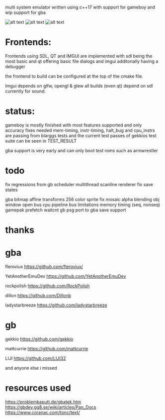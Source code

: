 multi system emulator written using c++17 with support for gameboy and wip support for gba


![alt text](https://raw.githubusercontent.com/destoer/destoer-emu/master/pics/qt.png)
![alt text](https://raw.githubusercontent.com/destoer/destoer-emu/master/pics/sdl.png)
![alt text](https://raw.githubusercontent.com/destoer/destoer-emu/master/pics/imgui.png)

# Frontends:

Frontends using SDL, QT and IMGUI are implemented
with sdl being the most basic and qt offering basic file dialogs
and imgui additonally having a debugger

the frontend to build can be configured at the top of the cmake file.

Imgui depends on glfw, opengl & glew
all builds (even qt) depend on sdl currently for sound.

# status: 
gameboy is mostly finished with most features supported and only accuracy fixes needed
mem-timing, instr-timing, halt_bug and cpu_instrs are passing from blarggs tests
and the current test passes of gekkios test suite can be seen in TEST_RESULT

gba support is very early and can only boot test roms such as armwrestler


# todo

fix regressions from gb scheduler 
multithread scanline renderer
fix save states

gba bitmap affine transforms
256 color sprite fix
mosaic
alpha blending
obj window
open bus
cpu pipeline
bus limitations
memory timing (seq, nonseq)
gamepak prefetch
waitcnt
gb psg port to gba
save support

# thanks

# gba
fleroviux https://github.com/fleroviux/

YetAnotherEmuDev https://github.com/YetAnotherEmuDev

rockpolish https://github.com/RockPolish

dillon https://github.com/Dillonb

ladystarbreeze https://github.com/ladystarbreeze

# gb
gekkio https://github.com/gekkio

mattcurrie https://github.com/mattcurrie

LIJI https://github.com/LIJI32

and anyone else i missed

# resources used
https://problemkaputt.de/gbatek.htm
https://gbdev.gg8.se/wiki/articles/Pan_Docs
https://www.coranac.com/tonc/text/